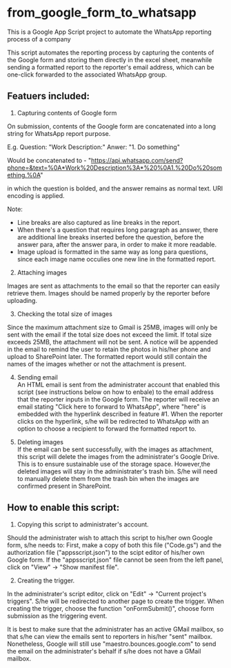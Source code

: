 # from_google_form_to_whatsapp
This is a Google App Script project to automate the WhatsApp reporting process of a company


This script automates the reporting process by capturing the contents of the Google form
and storing them directly in the excel sheet, meanwhile sending a formatted report to the 
reporter's email address, which can be one-click forwarded to the associated WhatsApp group.

## Featuers included:

1. Capturing contents of Google form

On submission, contents of the Google form are concatenated into a long string for WhatsApp 
report purpose.

E.g. 
Question: "Work Description:"
Anwer: "1. Do something"

Would be concatenated to - 
"https://api.whatsapp.com/send?phone=&text=%0A*Work%20Description%3A*%20%0A1.%20Do%20something.%0A"

in which the question is bolded, and the answer remains as normal text. URI encoding is applied.

Note:
- Line breaks are also captured as line breaks in the report.
- When there's a question that requires long paragraph as answer, there are additional line breaks
inserted before the question, before the answer para, after the answer para, in order to make it 
more readable. 
- Image upload is formatted in the same way as long para questions, since each image name occulies one
new line in the formatted report.


2. Attaching images  

Images are sent as attachments to the email so that the reporter can easily retrieve them.
Images should be named properly by the reporter before uploading. 


3. Checking the total size of images  

Since the maximum attachment size to Gmail is 25MB, images will only be sent with the email if the 
total size does not exceed the limit.
If total size exceeds 25MB, the attachment will not be sent. A notice will be appended in the email
to remind the user to retain the photos in his/her phone and upload to SharePoint later.
The formatted report would still contain the names of the images whether or not the attachment is present. 


4. Sending email  
An HTML email is sent from the administrater account that enabled this script (see instructions below on 
how to enbale) to the email address that the reporter inputs in the Google form.
The reporter will receive an email stating "Click here to forward to WhatsApp", where "here" is 
embedded with the hyperlink described in feature #1.
When the reporter clicks on the hyperlink, s/he will be redirected to WhatsApp with an option to choose a 
recipient to forward the formatted report to.


5. Deleting images  
If the email can be sent successfully, with the images as attachment, this script will delete the images 
from the administrater's Google Drive. This is to ensure sustainable use of the storage space. 
However,the deleted images will stay in the administrater's trash bin. S/he will need to manually delete 
them from the trash bin when the images are confirmed present in SharePoint.



## How to enable this script: 

1. Copying this script to administrater's account.  

Should the administrater wish to attach this script to his/her own Google form, s/he needs to:
First, make a copy of both this file ("Code.gs") and the authorization file ("appsscript.json") to 
the scipt editor of his/her own Google form.
If the "appsscript.json" file cannot be seen from the left panel, click on "View" -> "Show manifest file".


2. Creating the trigger.  

In the administrater's script editor, click on "Edit" -> "Current project's triggers".
S/he will be redirected to another page to create the trigger.
When creating the trigger, choose the function "onFormSubmit()", choose form submission as the triggering event.

It is best to make sure that the administrater has an active GMail mailbox, so that s/he can view the emails 
sent to reporters in his/her "sent" mailbox. 
Nonetheless, Google will still use "maestro.bounces.google.com" to send the email on the administrater's behalf 
if s/he does not have a GMail mailbox. 

